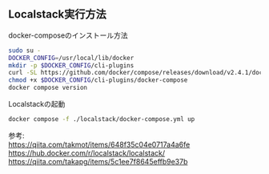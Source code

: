 
## Localstack実行方法

docker-composeのインストール方法
```sh
sudo su -
DOCKER_CONFIG=/usr/local/lib/docker
mkdir -p $DOCKER_CONFIG/cli-plugins
curl -SL https://github.com/docker/compose/releases/download/v2.4.1/docker-compose-linux-x86_64 -o $DOCKER_CONFIG/cli-plugins/docker-compose
chmod +x $DOCKER_CONFIG/cli-plugins/docker-compose
docker compose version
```

Localstackの起動  
```sh
docker compose -f ./localstack/docker-compose.yml up
```

参考:  
https://qiita.com/takmot/items/648f35c04e0717a4a6fe  
https://hub.docker.com/r/localstack/localstack/  
https://qiita.com/takapg/items/5c1ee7f8645effb9e37b
